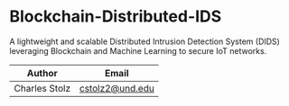 # Blockchain-Distributed-IDS
A lightweight and scalable Distributed Intrusion Detection System (DIDS) leveraging Blockchain and Machine Learning to secure IoT networks.

| Author           | Email                   
|------------------|-------------------------
| Charles Stolz    | cstolz2@und.edu   

